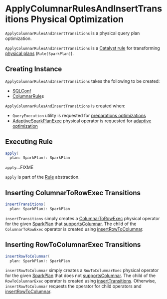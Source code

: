 # ApplyColumnarRulesAndInsertTransitions Physical Optimization

`ApplyColumnarRulesAndInsertTransitions` is a physical query plan optimization.

`ApplyColumnarRulesAndInsertTransitions` is a [Catalyst rule](../catalyst/Rule.md) for transforming [physical plans](../physical-operators/SparkPlan.md) (`Rule[SparkPlan]`).

## Creating Instance

`ApplyColumnarRulesAndInsertTransitions` takes the following to be created:

* <span id="conf"> [SQLConf](../SQLConf.md)
* <span id="columnarRules"> [ColumnarRule](../ColumnarRule.md)s

`ApplyColumnarRulesAndInsertTransitions` is created when:

* `QueryExecution` utility is requested for [preparations optimizations](../QueryExecution.md#preparations)
* [AdaptiveSparkPlanExec](../physical-operators/AdaptiveSparkPlanExec.md) physical operator is requested for [adaptive optimization](../physical-operators/AdaptiveSparkPlanExec.md#queryStageOptimizerRules)

## <span id="apply"> Executing Rule

```scala
apply(
  plan: SparkPlan): SparkPlan
```

`apply`...FIXME

`apply` is part of the [Rule](../catalyst/Rule.md#apply) abstraction.

## <span id="insertTransitions"> Inserting ColumnarToRowExec Transitions

```scala
insertTransitions(
  plan: SparkPlan): SparkPlan
```

`insertTransitions` simply creates a [ColumnarToRowExec](../physical-operators/ColumnarToRowExec.md) physical operator for the given [SparkPlan](../physical-operators/SparkPlan.md) that [supportsColumnar](../physical-operators/SparkPlan.md#supportsColumnar). The child of the `ColumnarToRowExec` operator is created using [insertRowToColumnar](#insertRowToColumnar).

## <span id="insertRowToColumnar"> Inserting RowToColumnarExec Transitions

```scala
insertRowToColumnar(
  plan: SparkPlan): SparkPlan
```

`insertRowToColumnar` simply creates a `RowToColumnarExec` physical operator for the given [SparkPlan](../physical-operators/SparkPlan.md) that does not [supportsColumnar](../physical-operators/SparkPlan.md#supportsColumnar). The child of the `RowToColumnarExec` operator is created using [insertTransitions](#insertTransitions). Otherwise, `insertRowToColumnar` requests the operator for child operators and [insertRowToColumnar](#insertRowToColumnar).
